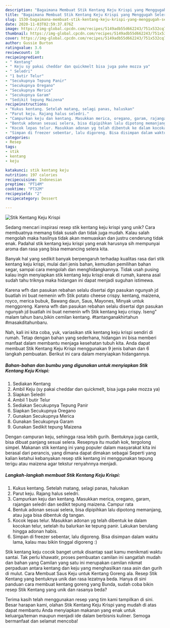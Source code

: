 ```yaml
---
description: "Bagaimana Membuat Stik Kentang Keju Krispi yang Menggugah Selera"
title: "Bagaimana Membuat Stik Kentang Keju Krispi yang Menggugah Selera"
slug: 1530-bagaimana-membuat-stik-kentang-keju-krispi-yang-menggugah-selera
date: 2020-11-03T02:59:37.876Z
image: https://img-global.cpcdn.com/recipes/5149adb55d662243/751x532cq70/stik-kentang-keju-krispi-foto-resep-utama.jpg
thumbnail: https://img-global.cpcdn.com/recipes/5149adb55d662243/751x532cq70/stik-kentang-keju-krispi-foto-resep-utama.jpg
cover: https://img-global.cpcdn.com/recipes/5149adb55d662243/751x532cq70/stik-kentang-keju-krispi-foto-resep-utama.jpg
author: Gussie Burton
ratingvalue: 3.6
reviewcount: 10
recipeingredient:
- " Kentang"
- " Keju sy pakai cheddar dan quickmelt bisa juga pake mozza ya"
- " Seledri"
- "1 butir Telur"
- "Secukupnya Tepung Panir"
- "Secukupnya Oregano"
- "Secukupnya Merica"
- "Secukupnya Garam"
- "Sedikit tepung Maizena"
recipeinstructions:
- "Kukus kentang. Setelah matang, selagi panas, haluskan"
- "Parut keju. Rajang halus seledri."
- "Campurkan keju dan kentang. Masukkan merica, oregano, garam, rajangan seledri dan sedikit tepung maizena. Campur rata"
- "Bentuk adonan sesuai selera, bisa dipipihkan lalu dipotong memanjang, atau juga bisa dibentuk dg tangan."
- "Kocok lepas telur. Masukkan adonan yg telah dibentuk ke dalam kocokan telur, setelah itu balurkan ke tepung panir. Lakukan berulang hingga adonan habis."
- "Simpan di freezer sebentar, lalu digoreng. Bisa disimpan dalam waktu lama, kalau mau bikin tinggal digoreng :)"
categories:
- Resep
tags:
- stik
- kentang
- keju

katakunci: stik kentang keju 
nutrition: 197 calories
recipecuisine: Indonesian
preptime: "PT14M"
cooktime: "PT32M"
recipeyield: "2"
recipecategory: Dessert

---
```



![Stik Kentang Keju Krispi](https://img-global.cpcdn.com/recipes/5149adb55d662243/751x532cq70/stik-kentang-keju-krispi-foto-resep-utama.jpg)

Sedang mencari inspirasi resep stik kentang keju krispi yang unik? Cara membuatnya memang tidak susah dan tidak juga mudah. Kalau salah mengolah maka hasilnya tidak akan memuaskan dan justru cenderung tidak enak. Padahal stik kentang keju krispi yang enak harusnya sih mempunyai aroma dan rasa yang bisa memancing selera kita.

Banyak hal yang sedikit banyak berpengaruh terhadap kualitas rasa dari stik kentang keju krispi, mulai dari jenis bahan, kemudian pemilihan bahan segar, sampai cara mengolah dan menghidangkannya. Tidak usah pusing kalau ingin menyiapkan stik kentang keju krispi enak di rumah, karena asal sudah tahu triknya maka hidangan ini dapat menjadi suguhan istimewa.

Karena wfh dan pasukan rebahan selalu disertai dgn pasukan ngunyah jd buatlah ini buat nemenin wfh Stik potato cheese crispy. kentang, maizena, royco, merica bubuk, Bawang daun, Saus, Mayones, Minyak untuk menggoreng. Karena wfh dan pasukan rebahan selalu disertai dgn pasukan ngunyah jd buatlah ini buat nemenin wfh Stik kentang keju crispy. Iseng&#34; malam tahun baru,bikin cemilan kentang. #tantanganakhirtahun #masakditahunbaru.


Nah, kali ini kita coba, yuk, variasikan stik kentang keju krispi sendiri di rumah. Tetap dengan bahan yang sederhana, hidangan ini bisa memberi manfaat dalam membantu menjaga kesehatan tubuh kita. Anda dapat membuat Stik Kentang Keju Krispi menggunakan 9 jenis bahan dan 6 langkah pembuatan. Berikut ini cara dalam menyiapkan hidangannya.

<!--inarticleads1-->

##### Bahan-bahan dan bumbu yang digunakan untuk menyiapkan Stik Kentang Keju Krispi:

1. Sediakan  Kentang
1. Ambil  Keju (sy pakai cheddar dan quickmelt, bisa juga pake mozza ya)
1. Siapkan  Seledri
1. Ambil 1 butir Telur
1. Sediakan Secukupnya Tepung Panir
1. Siapkan Secukupnya Oregano
1. Gunakan Secukupnya Merica
1. Gunakan Secukupnya Garam
1. Gunakan Sedikit tepung Maizena


Dengan campuran keju, sehingga rasa lebih gurih. Bentuknya juga cantik, bisa dibuat panjang sesuai selera. Resepnya itu mudah kok, tergolong simpel. Makanan stik kentang ini yang populer dalam masyarakat kita ini berasal dari perancis, yang dimana dapat dimakan sebagai Seperti yang kalian ketahui kebanyakan resep stik kentang ini menggunakan tepung terigu atau maizena agar tekstur renyahnnya menjadi. 

<!--inarticleads2-->

##### Langkah-langkah membuat Stik Kentang Keju Krispi:

1. Kukus kentang. Setelah matang, selagi panas, haluskan
1. Parut keju. Rajang halus seledri.
1. Campurkan keju dan kentang. Masukkan merica, oregano, garam, rajangan seledri dan sedikit tepung maizena. Campur rata
1. Bentuk adonan sesuai selera, bisa dipipihkan lalu dipotong memanjang, atau juga bisa dibentuk dg tangan.
1. Kocok lepas telur. Masukkan adonan yg telah dibentuk ke dalam kocokan telur, setelah itu balurkan ke tepung panir. Lakukan berulang hingga adonan habis.
1. Simpan di freezer sebentar, lalu digoreng. Bisa disimpan dalam waktu lama, kalau mau bikin tinggal digoreng :)


Stik kentang keju cocok banget untuk disantap saat kamu menikmati waktu santai. Tak perlu khawatir, proses pembuatan camilan ini sangatlah mudah dan bahan yang Camilan yang satu ini merupakan camilan nikmat perpaduan antara kentang dan keju yang menghasilkan rasa asin dan gurih di mulut. Cara Membuat Saus Keju untuk Kentang Goreng ala. Resep Stik Kentang yang bentuknya unik dan rasa lezatnya beda. Hanya di sini panduan cara membuat kentang goreng yang Bunda, sudah coba bikin resep Stik Kentang yang unik dan rasanya beda? 

Terima kasih telah menggunakan resep yang tim kami tampilkan di sini. Besar harapan kami, olahan Stik Kentang Keju Krispi yang mudah di atas dapat membantu Anda menyiapkan makanan yang enak untuk keluarga/teman maupun menjadi ide dalam berbisnis kuliner. Semoga bermanfaat dan selamat mencoba!
